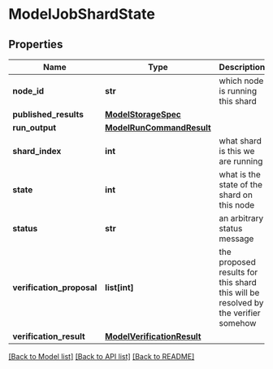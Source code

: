 # ModelJobShardState

## Properties
Name | Type | Description | Notes
------------ | ------------- | ------------- | -------------
**node_id** | **str** | which node is running this shard | [optional] 
**published_results** | [**ModelStorageSpec**](ModelStorageSpec.md) |  | [optional] 
**run_output** | [**ModelRunCommandResult**](ModelRunCommandResult.md) |  | [optional] 
**shard_index** | **int** | what shard is this we are running | [optional] 
**state** | **int** | what is the state of the shard on this node | [optional] 
**status** | **str** | an arbitrary status message | [optional] 
**verification_proposal** | **list[int]** | the proposed results for this shard this will be resolved by the verifier somehow | [optional] 
**verification_result** | [**ModelVerificationResult**](ModelVerificationResult.md) |  | [optional] 

[[Back to Model list]](../README.md#documentation-for-models) [[Back to API list]](../README.md#documentation-for-api-endpoints) [[Back to README]](../README.md)

